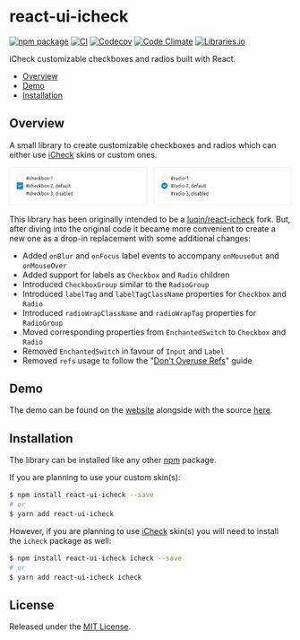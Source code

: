 # react-ui-icheck

[![npm package]](https://www.npmjs.com/package/react-ui-icheck)
[![CI]](https://github.com/victorpopkov/react-ui-icheck/actions/workflows/ci.yml)
[![Codecov]](https://codecov.io/gh/victorpopkov/react-ui-icheck)
[![Code Climate]](https://codeclimate.com/github/victorpopkov/react-ui-icheck)
[![Libraries.io]](https://libraries.io/github/codedsolar/slack-action)

iCheck customizable checkboxes and radios built with React.

- [Overview](#overview)
- [Demo](#demo)
- [Installation](#installation)

## Overview

A small library to create customizable checkboxes and radios which can either
use [iCheck] skins or custom ones.

![screenshot](screenshot.png)

This library has been originally intended to be a [luqin/react-icheck] fork.
But, after diving into the original code it became more convenient to create a
new one as a drop-in replacement with some additional changes:

- Added `onBlur` and `onFocus` label events to accompany `onMouseOut` and `onMouseOver`
- Added support for labels as `Checkbox` and `Radio` children
- Introduced `CheckboxGroup` similar to the `RadioGroup`
- Introduced `labelTag` and `labelTagClassName` properties for `Checkbox` and `Radio`
- Introduced `radioWrapClassName` and `radioWrapTag` properties for `RadioGroup`
- Moved corresponding properties from `EnchantedSwitch` to `Checkbox` and `Radio`
- Removed `EnchantedSwitch` in favour of `Input` and `Label`
- Removed `refs` usage to follow the "[Don't Overuse Refs](https://reactjs.org/docs/refs-and-the-dom.html#dont-overuse-refs)" guide

## Demo

The demo can be found on the [website] alongside with the source
[here](https://github.com/victorpopkov/react-ui-icheck-website).

## Installation

The library can be installed like any other [npm] package.

If you are planning to use your custom skin(s):

```bash
$ npm install react-ui-icheck --save
# or
$ yarn add react-ui-icheck
```

However, if you are planning to use [iCheck] skin(s) you will need to install
the `icheck` package as well:

```bash
$ npm install react-ui-icheck icheck --save
# or
$ yarn add react-ui-icheck icheck
```

## License

Released under the [MIT License](https://opensource.org/licenses/MIT).

[ci]: https://img.shields.io/github/actions/workflow/status/victorpopkov/react-ui-icheck/ci.yml?branch=main&label=ci
[code climate]: https://img.shields.io/codeclimate/maintainability/victorpopkov/react-ui-icheck
[codecov]: https://img.shields.io/codecov/c/github/victorpopkov/react-ui-icheck
[icheck]: http://icheck.fronteed.com/
[libraries.io]: https://img.shields.io/librariesio/github/victorpopkov/react-ui-icheck
[luqin/react-icheck]: https://github.com/luqin/react-icheck
[luqin]: https://github.com/luqin
[npm package]: https://img.shields.io/npm/v/react-ui-icheck
[npm]: https://www.npmjs.com/
[website]: http://github.victorpopkov.com/react-ui-icheck/

